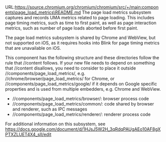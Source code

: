 URL:https://source.chromium.org/chromium/chromium/src/+/main:components\page_load_metrics\README.md
The page load metrics subsystem captures and records UMA metrics related to
page loading. This includes page timing metrics, such as time to first
paint, as well as page interaction metrics, such as number of page loads
aborted before first paint.

The page load metrics subsystem is shared by Chrome and WebView, but not
supported on iOS, as it requires hooks into Blink for page timing metrics that
are unavailable on iOS.

This component has the following structure and these directories follow the rule
that //content follows. If your new file needs to depend on something that
//content disallows, you need to consider to place it outside
//components/page_load_metrics/, e.g. //chrome/browser/page_load_metrics/ for
Chrome, or //components/page_load_metrics/google/ if it depends on Google specific
properties and is used from multiple embedders, e.g. Chrome and WebView.
- //components/page_load_metrics/browser/: browser process code
- //components/page_load_metrics/common/: code shared by browser and renderer, such
as IPC messages
- //components/page_load_metrics/renderer/: renderer process code

For additional information on this subsystem, see
https://docs.google.com/document/d/1HJsJ5W2H_3qRdqPAUgAEo10AF8gXPTXZLUET4X4_sII/edit
